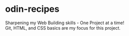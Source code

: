 # odin-recipes

Sharpening my Web Building skills - One Project at a time!\
Git, HTML, and CSS basics are my focus for this project.